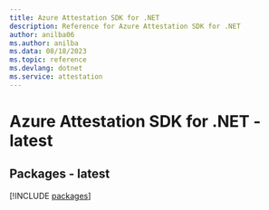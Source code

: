 ```yaml
---
title: Azure Attestation SDK for .NET
description: Reference for Azure Attestation SDK for .NET
author: anilba06
ms.author: anilba
ms.data: 08/18/2023
ms.topic: reference
ms.devlang: dotnet
ms.service: attestation
---
```

# Azure Attestation SDK for .NET - latest
## Packages - latest
[!INCLUDE [packages](attestation-index.md)]